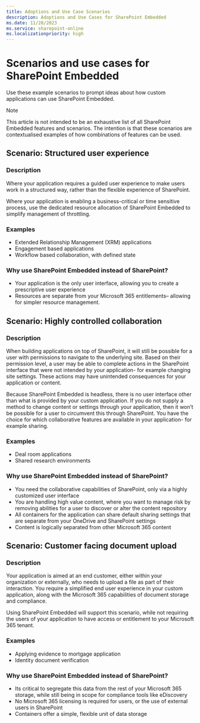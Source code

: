 ```yaml
---
title: Adoptions and Use Case Scenarios
description: Adoptions and Use Cases for SharePoint Embedded
ms.date: 11/28/2023
ms.service: sharepoint-online
ms.localizationpriority: high
---
```


# Scenarios and use cases for SharePoint Embedded 

Use these example scenarios to prompt ideas about how custom applications can use SharePoint Embedded. 

> [!NOTE]
> This article is not intended to be an exhaustive list of all SharePoint Embedded features and scenarios. The intention is that these scenarios are contextualised examples of how combinations of features can be used.

## Scenario: Structured user experience 
### Description  
Where your application requires a guided user experience to make users work in a structured way, rather than the flexible experience of SharePoint. 

Where your application is enabling a business-critical or time sensitive process, use the dedicated resource allocation of SharePoint Embedded to simplify management of throttling. 

### Examples 
 - Extended Relationship Management (XRM) applications
 - Engagement based applications
 - Workflow based collaboration, with defined state 

### Why use SharePoint Embedded instead of SharePoint? 
 - Your application is the only user interface, allowing you to create a prescriptive user experience
 - Resources are separate from your Microsoft 365 entitlements– allowing for simpler resource management.

## Scenario: Highly controlled collaboration 
### Description 
When building applications on top of SharePoint, it will still be possible for a user with permissions to navigate to the underlying site. Based on their permission level, a user may be able to complete actions in the SharePoint interface that were not intended by your application- for example changing site settings. These actions may have unintended consequences for your application or content. 

Because SharePoint Embedded is headless, there is no user interface other than what is provided by your custom application. If you do not supply a method to change content or settings through your application, then it won’t be possible for a user to circumvent this through SharePoint. You have the choice for which collaborative features are available in your application- for example sharing. 

### Examples 
 - Deal room applications
 - Shared research environments 

### Why use SharePoint Embedded instead of SharePoint? 
 - You need the collaborative capabilities of SharePoint, only via a highly customized user interface
 - You are handling high value content, where you want to manage risk by removing abilities for a user to discover or alter the content repository
 - All containers for the application can share default sharing settings that are separate from your OneDrive and SharePoint settings
 - Content is logically separated from other Microsoft 365 content

## Scenario: Customer facing document upload 
### Description 
Your application is aimed at an end customer, either within your organization or externally, who needs to upload a file as part of their interaction. You require a simplified end user experience in your custom application, along with the Microsoft 365 capabilities of document storage and compliance.   

Using SharePoint Embedded will support this scenario, while not requiring the users of your application to have access or entitlement to your Microsoft 365 tenant. 

### Examples 
 - Applying evidence to mortgage application
 - Identity document verification 

### Why use SharePoint Embedded instead of SharePoint? 
 - Its critical to segregate this data from the rest of your Microsoft 365 storage, while still being in scope for compliance tools like eDiscovery
 - No Microsoft 365 licensing is required for users, or the use of external users in SharePoint
 - Containers offer a simple, flexible unit of data storage
